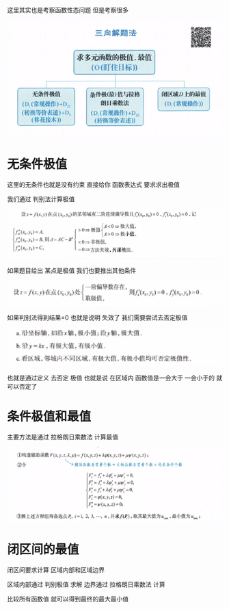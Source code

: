 这里其实也是考察函数性态问题 但是考察很多 

![image-20251028145610174](https://raw.githubusercontent.com/Xioaruan912/pic/main/image-20251028145610174.png)

# 无条件极值

这里的无条件也就是没有约束 直接给你 函数表达式 要求求出极值

我们通过 判别法计算极值

![image-20251028145652541](https://raw.githubusercontent.com/Xioaruan912/pic/main/image-20251028145652541.png)

如果题目给出 某点是极值 我们也要推出其他条件

![image-20251028145710668](https://raw.githubusercontent.com/Xioaruan912/pic/main/image-20251028145710668.png)

如果判别法得到结果=0 也就是说明 失效了 我们需要尝试去否定极值

![image-20251028145753956](https://raw.githubusercontent.com/Xioaruan912/pic/main/image-20251028145753956.png)

也就是通过定义 去否定 极值 也就是说 在区域内 函数值是一会大于 一会小于的 就可以否定了

# 条件极值和最值

主要方法是通过 拉格朗日乘数法 计算最值

![image-20251028150011924](https://raw.githubusercontent.com/Xioaruan912/pic/main/image-20251028150011924.png)

# 闭区间的最值

闭区间要求计算 区域内部和区域边界

区域内部通过 判别极值 求解 边界通过 拉格朗日乘数法 计算

比较所有函数值 就可以得到最终的最大最小值

